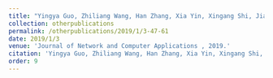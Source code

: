 ```yaml
---
title: "Yingya Guo, Zhiliang Wang, Han Zhang, Xia Yin, Xingang Shi, Jianping Wu: Joint optimization of tasks placement and routing to minimize coflow completion time"
collection: otherpublications
permalink: /otherpublications/2019/1/3-47-61
date: 2019/1/3
venue: 'Journal of Network and Computer Applications , 2019.'
citation: 'Yingya Guo, Zhiliang Wang, Han Zhang, Xia Yin, Xingang Shi, Jianping Wu: Joint optimization of tasks placement and routing to minimize coflow completion time, Journal of Network and Computer Applications , 2019, 135: 47-61'
order: 9
---
```

